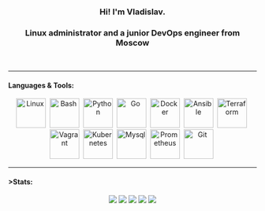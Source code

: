 <div id="header" align="center"> 
<h3>Hi! I'm Vladislav.</h3>
<h3>Linux administrator and a junior DevOps engineer from Moscow</h3>&nbsp;
</div>
<div id="body" align="center"> 
<hr> 
<h4 align="left">Languages & Tools:</h4>

<img src="https://cdn.jsdelivr.net/gh/devicons/devicon@latest/icons/linux/linux-original.svg" title="Linux" with="60" height="60" />&nbsp;
<img src="https://cdn.jsdelivr.net/gh/devicons/devicon@latest/icons/bash/bash-original.svg" title="Bash" with="60" height="60" />&nbsp;
<img src="https://cdn.jsdelivr.net/gh/devicons/devicon@latest/icons/python/python-plain-wordmark.svg" title="Python" with="60" height="60" />&nbsp;
<img src="https://cdn.jsdelivr.net/gh/devicons/devicon@latest/icons/go/go-original-wordmark.svg" title="Go" with="60" height="60" />&nbsp;
<img src="https://cdn.jsdelivr.net/gh/devicons/devicon@latest/icons/docker/docker-original.svg" title="Docker" with="60" height="60" />&nbsp;
<img src="https://cdn.jsdelivr.net/gh/devicons/devicon@latest/icons/ansible/ansible-original.svg" title="Ansible" with="60" height="60" />&nbsp;
<img src="https://cdn.jsdelivr.net/gh/devicons/devicon@latest/icons/terraform/terraform-original.svg" title="Terraform" with="60" height="60" />&nbsp;
<img src="https://cdn.jsdelivr.net/gh/devicons/devicon@latest/icons/vagrant/vagrant-original.svg" title="Vagrant" with="60" height="60" />&nbsp;
<img src="https://cdn.jsdelivr.net/gh/devicons/devicon@latest/icons/kubernetes/kubernetes-original.svg" title="Kubernetes" with="60" height="60" />&nbsp;
<img src="https://cdn.jsdelivr.net/gh/devicons/devicon@latest/icons/mysql/mysql-original.svg" title="Mysql" with="60" height="60" />&nbsp;
<img src="https://cdn.jsdelivr.net/gh/devicons/devicon@latest/icons/prometheus/prometheus-original.svg" title="Prometheus" with="60" height="60" />&nbsp;
<img src="https://cdn.jsdelivr.net/gh/devicons/devicon@latest/icons/git/git-original.svg" title="Git" with="60" height="60" />&nbsp;
<hr> 
<h4 align="left">>Stats:</h4>          

![](http://github-profile-summary-cards.vercel.app/api/cards/profile-details?username=vodin26&theme=apprentice)
![](http://github-profile-summary-cards.vercel.app/api/cards/repos-per-language?username=vodin26&theme=apprentice)
![](http://github-profile-summary-cards.vercel.app/api/cards/most-commit-language?username=vodin26&theme=apprentice)
![](http://github-profile-summary-cards.vercel.app/api/cards/stats?username=vodin26&theme=apprentice)
![](http://github-profile-summary-cards.vercel.app/api/cards/productive-time?username=vodin26&theme=apprentice&utcOffset=8)

</div>
<!--
**vodin26/vodin26** is a ✨ _special_ ✨ repository because its `README.md` (this file) appears on your GitHub profile.
💬 I love writing code in bash

Here are some ideas to get you started:

- 🔭 I’m currently working on ...
- 🌱 I’m currently learning ...
- 👯 I’m looking to collaborate on ...
- 🤔 I’m looking for help with ...
- 💬 Ask me about ...
- 📫 How to reach me: ...
- 😄 Pronouns: ...
- ⚡ Fun fact: ...
-->

